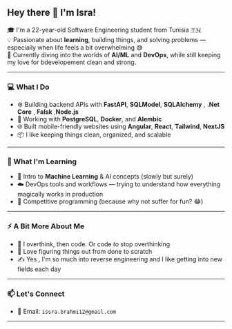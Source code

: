 ## Hey there 👋 I'm Isra!

🎓 I'm a 22-year-old Software Engineering student from Tunisia 🇹🇳  
💡 Passionate about **learning**, building things, and solving problems — especially when life feels a bit overwhelming 😅  
🧠 Currently diving into the worlds of **AI/ML** and **DevOps**, while still keeping my love for bdevelopement clean and strong.

---

### 💻 What I Do
- ⚙️ Building backend APIs with **FastAPI**, **SQLModel**, **SQLAlchemy** , **.Net Core** , **Falsk** ,**Node.js** 
- 🐘 Working with **PostgreSQL**, **Docker**, and **Alembic**
- 🌐 Built mobile-friendly websites using **Angular**, **React**, **Tailwind**, **NextJS**
- 📦 I like keeping things clean, organized, and scalable

---

### 🌱 What I'm Learning
- 🤖 Intro to **Machine Learning** & AI concepts (slowly but surely)
- ☁️ DevOps tools and workflows — trying to understand how everything magically works in production
- 🧩 Competitive programming (because why not suffer for fun? 😂)

---

### ⚡ A Bit More About Me
- 🧋 I overthink, then code. Or code *to* stop overthinking
- 🎯 Love figuring things out from done to scratch
- ✍️ Yes , I'm so much into reverse engineering and I like getting into new fields each day

---

### 📫 Let's Connect
- 💌 Email: `issra.brahmi12@gmail.com`

---


